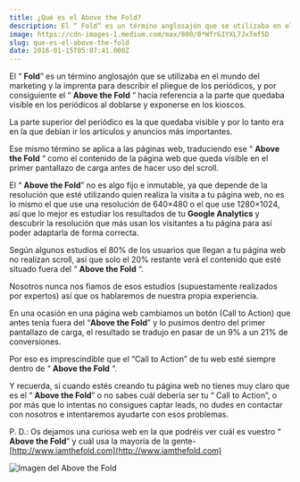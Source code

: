 ```yaml
---
title: ¿Qué es el Above the Fold?
description: El “ Fold” es un término anglosajón que se utilizaba en el mundo del marketing y la imprenta para describir el pliegue de los periódicos…
image: https://cdn-images-1.medium.com/max/800/0*WfrG1YXL7JxTmf5D
slug: que-es-el-above-the-fold
date: 2016-01-15T05:07:41.000Z
---
```


El “ **Fold**” es un término anglosajón que se utilizaba en el mundo del marketing y la imprenta para describir el pliegue de los periódicos, y por consiguiente el “ **Above the Fold** “ hacía referencia a la parte que quedaba visible en los periódicos al doblarse y exponerse en los kioscos.

La parte superior del periódico es la que quedaba visible y por lo tanto era en la que debían ir los artículos y anuncios más importantes.

Ese mismo término se aplica a las páginas web, traduciendo ese “ **Above the Fold** “ como el contenido de la página web que queda visible en el primer pantallazo de carga antes de hacer uso del scroll.

El “ **Above the Fold**” no es algo fijo e inmutable, ya que depende de la resolución que esté utilizando quien realiza la visita a tu página web, no es lo mismo el que use una resolución de 640×480 o el que use 1280×1024, así que lo mejor es estudiar los resultados de tu **Google Analytics** y descubrir la resolución que más usan los visitantes a tu página para así poder adaptarla de forma correcta.

Según algunos estudios el 80% de los usuarios que llegan a tu página web no realizan scroll, así que solo el 20% restante verá el contenido que esté situado fuera del “ **Above the Fold** “.

Nosotros nunca nos fiamos de esos estudios (supuestamente realizados por expertos) así que os hablaremos de nuestra propia experiencia.

En una ocasión en una página web cambiamos un botón (Call to Action) que antes tenía fuera del “**Above the Fold**” y lo pusimos dentro del primer pantallazo de carga, el resultado se tradujo en pasar de un 9% a un 21% de conversiones.

Por eso es imprescindible que el “Call to Action” de tu web esté siempre dentro de “ **Above the Fold** “.

Y recuerda, si cuando estés creando tu página web no tienes muy claro que es el “ **Above the Fold**” o no sabes cuál debería ser tu “ Call to Action”, o por más que lo intentas no consigues captar leads, no dudes en contactar con nosotros e intentaremos ayudarte con esos problemas.

P. D.: Os dejamos una curiosa web en la que podréis ver cuál es vuestro “ **Above the Fold**” y cuál usa la mayoría de la gente- [http://www.iamthefold.com](http://www.iamthefold.com)

![Imagen del Above the Fold](https://cdn-images-1.medium.com/max/800/0*WfrG1YXL7JxTmf5D)
